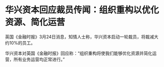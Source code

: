 # 华兴资本回应裁员传闻：组织重构以优化资源、简化运营

英国《金融时报》3月24日消息，知情人士称，华兴资本启动一轮裁员，将裁减大约10%的员工。

华兴资本对英国《金融时报》回应称：“组织重构将使我们能够优化资源并简化运营，所有业务运营均正常进行。”

